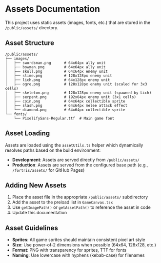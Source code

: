 # Assets Documentation

This project uses static assets (images, fonts, etc.) that are stored in the `/public/assets/` directory.

## Asset Structure

```
/public/assets/
├── images/
│   ├── swordsman.png      # 64x64px ally unit
│   ├── bowman.png         # 64x64px ally unit  
│   ├── skull.png          # 64x64px enemy unit
│   ├── slime.png          # 128x128px enemy unit
│   ├── lich.png           # 64x128px enemy unit
│   ├── ogre.png           # 128x128px enemy unit (scaled for 3x3 cells)
│   ├── skeleton.png       # 128x128px enemy unit (spawned by Lich)
│   ├── serpent.png        # 192x64px enemy unit (3x1 cells)
│   ├── coin.png           # 64x64px collectible sprite
│   ├── slash.png          # 64x64px melee attack effect
│   └── diamond.png        # 64x64px collectible sprite
└── fonts/
    └── PixelifySans-Regular.ttf  # Main game font

```

## Asset Loading

Assets are loaded using the `assetUtils.ts` helper which dynamically resolves paths based on the build environment:

- **Development**: Assets are served directly from `/public/assets/`
- **Production**: Assets are served from the configured base path (e.g., `/fortris/assets/` for GitHub Pages)

## Adding New Assets

1. Place the asset file in the appropriate `/public/assets/` subdirectory
2. Add the asset to the preload list in `GameCanvas.tsx`
3. Use `getImagePath()` or `getAssetPath()` to reference the asset in code
4. Update this documentation

## Asset Guidelines

- **Sprites**: All game sprites should maintain consistent pixel art style
- **Size**: Use power-of-2 dimensions when possible (64x64, 128x128, etc.)
- **Format**: PNG with transparency for sprites, TTF for fonts
- **Naming**: Use lowercase with hyphens (kebab-case) for filenames
